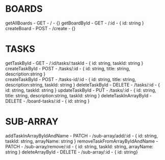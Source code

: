 # BOARDS

getAllBoards - GET - / - {}
getBoardById - GET - /:id - { id: string }
createBoard - POST - /create - {}

# TASKS

getTaskById - GET - /:id/tasks/:taskId - { id: string, taskId: string }\
createTaskById - POST - /tasks/:id - { id: string, title: string, description:string }\
createTaskById - POST - /tasks-id/:id - { id: string, title: string, description:string, taskId: string }
deleteTaskById - DELETE - /tasks/:id - { id: string, taskId: string }
updateTaskById - PUT - /tasks/:id - { id: string, title: string, description:string, taskId: string }
deleteTaskInArrayById - DELETE - /board-tasks/:id - { id: string }

# SUB-ARRAY

addTaskInArrayByIdAndName - PATCH - /sub-array/add/:id - { id: string, taskId: string, arrayName: string }
removeTaskFromArrayByIdAndName - PATCH - /sub-array/remove/:id - { id: string, taskId: string, arrayName: string }
deleteArrayById - DELETE - /sub-array/:id - { id: string}
